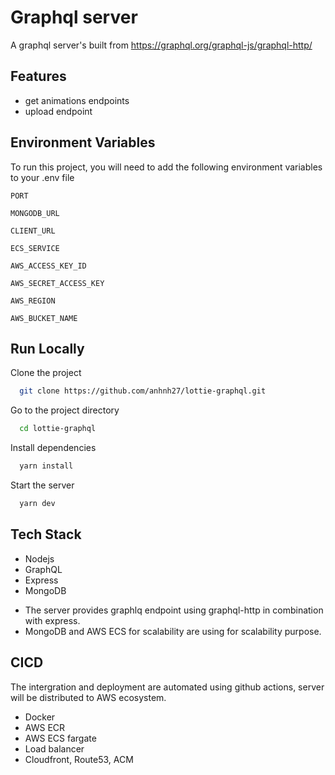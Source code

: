 # Graphql server

A graphql server's built from https://graphql.org/graphql-js/graphql-http/

## Features

- get animations endpoints
- upload endpoint

## Environment Variables

To run this project, you will need to add the following environment variables to your .env file

`PORT`

`MONGODB_URL`

`CLIENT_URL`

`ECS_SERVICE`

`AWS_ACCESS_KEY_ID`

`AWS_SECRET_ACCESS_KEY`

`AWS_REGION`

`AWS_BUCKET_NAME`

## Run Locally

Clone the project

```bash
  git clone https://github.com/anhnh27/lottie-graphql.git
```

Go to the project directory

```bash
  cd lottie-graphql
```

Install dependencies

```bash
  yarn install
```

Start the server

```bash
  yarn dev
```

## Tech Stack

- Nodejs
- GraphQL
- Express
- MongoDB

* The server provides graphlq endpoint using graphql-http in combination with express.
* MongoDB and AWS ECS for scalability are using for scalability purpose.

## CICD

The intergration and deployment are automated using github actions, server will be distributed to AWS ecosystem.

- Docker
- AWS ECR
- AWS ECS fargate
- Load balancer
- Cloudfront, Route53, ACM

